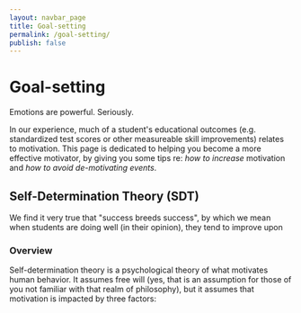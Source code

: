 ```yaml
---
layout: navbar_page
title: Goal-setting
permalink: /goal-setting/
publish: false
---
```


# Goal-setting
Emotions are powerful. Seriously.

In our experience, much of a student's educational outcomes (e.g. standardized test scores or other measureable skill improvements) relates to motivation. This page is dedicated to helping you become a more effective motivator, by giving you some tips re: *how to increase* motivation and *how to avoid de-motivating events*.

## Self-Determination Theory (SDT)
We find it very true that "success breeds success", by which we mean when students are doing well (in their opinion), they tend to improve upon

### Overview
Self-determination theory is a psychological theory of what motivates human behavior. It assumes free will (yes, that is an assumption for those of you not familiar with that realm of philosophy), but it assumes that motivation is impacted by three factors:
